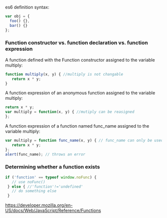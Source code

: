 es6 definition syntax:
```js
var obj = {
  foo() {},
  bar() {}
};
```

### Function constructor vs. function declaration vs. function expression
A function defined with the Function constructor assigned to the variable multiply:
```JavaScript
function multiply(x, y) { //multiply is not changable
   return x * y;
}
```
A function expression of an anonymous function assigned to the variable multiply:
```js
return x * y;
var multiply = function(x, y) { //mutiply can be reasigned
};
```
A function expression of a function named func_name assigned to the variable multiply:
```js
var multiply = function func_name(x, y) { // func_name can only be used in side function
   return x * y;
};
alert(func_name); // throws an error
```


### Determining whether a function exists
```JavaScript
if ('function' == typeof window.noFunc) {
   // use noFunc()
 } else { //'function'!='undefined'
   // do something else
 }
```
https://developer.mozilla.org/en-US/docs/Web/JavaScript/Reference/Functions
